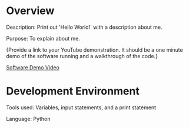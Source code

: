 # Overview

Description: Print out 'Hello World!' with a description about me. 

Purpose: To explain about me.

{Provide a link to your YouTube demonstration.  It should be a one minute demo of the software running and a walkthrough of the code.}

[Software Demo Video](https://www.youtube.com/watch?v=AOs9OsheZPw)

# Development Environment

Tools used: Variables, input statements, and a print statement

Language: Python